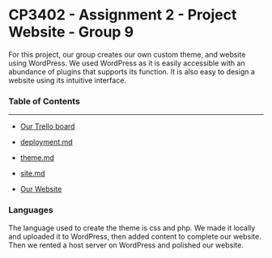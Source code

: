 # CP3402 - Assignment 2 - Project Website - Group 9

For this project, our group creates our own custom theme, and website using WordPress. We used WordPress as it is easily accessible with an abundance of plugins that supports its function. It is also easy to design a website using its intuitive interface.

### Table of Contents
---

- [Our Trello board](https://trello.com/b/4Z5kURHP/agile-board-assignment-2)

- [deployment.md](https://github.com/cp3402-students/cp3402-2021-env-cp3402-2021-sp53-group9/blob/main/development.md)
- [theme.md](https://github.com/cp3402-students/cp3402-2021-env-cp3402-2021-sp53-group9/blob/main/site.md)
- [site.md](https://github.com/cp3402-students/cp3402-2021-env-cp3402-2021-sp53-group9/blob/main/Theme.md)
- [Our Website](https://cp3402group9.com/)

### Languages

The language used to create the theme is css and php. We made it locally and uploaded it to WordPress, then added content to complete our website. Then we rented a host server on WordPress and polished our website. 

